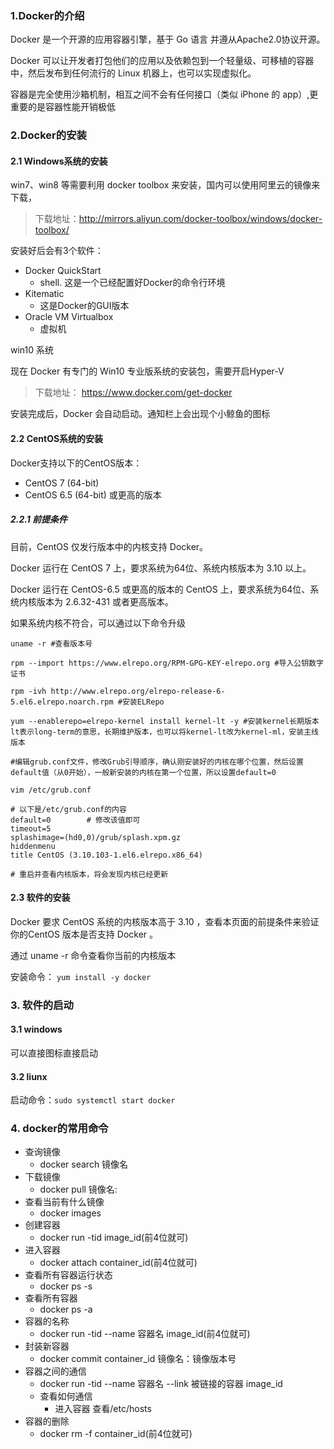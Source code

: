 ### 1.Docker的介绍
Docker 是一个开源的应用容器引擎，基于 Go 语言 并遵从Apache2.0协议开源。

Docker 可以让开发者打包他们的应用以及依赖包到一个轻量级、可移植的容器中，然后发布到任何流行的 Linux 机器上，也可以实现虚拟化。

容器是完全使用沙箱机制，相互之间不会有任何接口（类似 iPhone 的 app）,更重要的是容器性能开销极低

### 2.Docker的安装
#### 2.1 Windows系统的安装
win7、win8 等需要利用 docker toolbox 来安装，国内可以使用阿里云的镜像来下载，
> 下载地址：http://mirrors.aliyun.com/docker-toolbox/windows/docker-toolbox/

安装好后会有3个软件：
- Docker QuickStart
    - shell. 这是一个已经配置好Docker的命令行环境
- Kitematic
    - 这是Docker的GUI版本
- Oracle VM Virtualbox
    - 虚拟机
    
win10 系统

现在 Docker 有专门的 Win10 专业版系统的安装包，需要开启Hyper-V
> 下载地址： https://www.docker.com/get-docker

安装完成后，Docker 会自动启动。通知栏上会出现个小鲸鱼的图标

#### 2.2 CentOS系统的安装
Docker支持以下的CentOS版本：

- CentOS 7 (64-bit)
- CentOS 6.5 (64-bit) 或更高的版本

##### 2.2.1 前提条件
目前，CentOS 仅发行版本中的内核支持 Docker。

Docker 运行在 CentOS 7 上，要求系统为64位、系统内核版本为 3.10 以上。

Docker 运行在 CentOS-6.5 或更高的版本的 CentOS 上，要求系统为64位、系统内核版本为 2.6.32-431 或者更高版本。

如果系统内核不符合，可以通过以下命令升级
```
uname -r #查看版本号

rpm --import https://www.elrepo.org/RPM-GPG-KEY-elrepo.org #导入公钥数字证书

rpm -ivh http://www.elrepo.org/elrepo-release-6-5.el6.elrepo.noarch.rpm #安装ELRepo

yum --enablerepo=elrepo-kernel install kernel-lt -y #安装kernel长期版本 lt表示long-term的意思，长期维护版本，也可以将kernel-lt改为kernel-ml，安装主线版本

#编辑grub.conf文件，修改Grub引导顺序，确认刚安装好的内核在哪个位置，然后设置default值（从0开始），一般新安装的内核在第一个位置，所以设置default=0

vim /etc/grub.conf

# 以下是/etc/grub.conf的内容
default=0        # 修改该值即可
timeout=5
splashimage=(hd0,0)/grub/splash.xpm.gz
hiddenmenu
title CentOS (3.10.103-1.el6.elrepo.x86_64)

# 重启并查看内核版本，将会发现内核已经更新
```

#### 2.3 软件的安装
Docker 要求 CentOS 系统的内核版本高于 3.10 ，查看本页面的前提条件来验证你的CentOS 版本是否支持 Docker 。

通过 uname -r 命令查看你当前的内核版本

安装命令：
`yum install -y docker`

### 3. 软件的启动
#### 3.1 windows
可以直接图标直接启动
#### 3.2 liunx
启动命令：`sudo systemctl start docker`

### 4. docker的常用命令
- 查询镜像
    - docker search 镜像名
- 下载镜像
    - docker pull 镜像名:<version>
- 查看当前有什么镜像
    - docker images
- 创建容器
    - docker run -tid image_id(前4位就可)
- 进入容器
    - docker attach container_id(前4位就可)
- 查看所有容器运行状态
    - docker ps -s
- 查看所有容器
    - docker ps -a
- 容器的名称
    -  docker run -tid --name 容器名 image_id(前4位就可)
- 封装新容器
    - docker commit container_id 镜像名：镜像版本号
- 容器之间的通信
    - docker run -tid --name 容器名 --link 被链接的容器 image_id 
    - 查看如何通信
        - 进入容器 查看/etc/hosts
- 容器的删除
    - docker rm -f container_id(前4位就可)